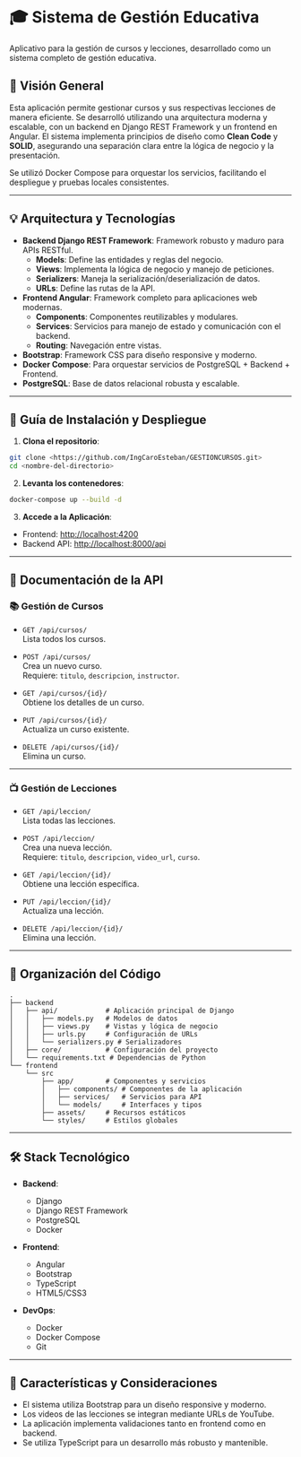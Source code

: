 # 🎓 Sistema de Gestión Educativa

Aplicativo para la gestión de cursos y lecciones, desarrollado como un sistema completo de gestión educativa.

## 🌟 Visión General

Esta aplicación permite gestionar cursos y sus respectivas lecciones de manera eficiente. Se desarrolló utilizando una arquitectura moderna y escalable, con un backend en Django REST Framework y un frontend en Angular. El sistema implementa principios de diseño como **Clean Code** y **SOLID**, asegurando una separación clara entre la lógica de negocio y la presentación.

Se utilizó Docker Compose para orquestar los servicios, facilitando el despliegue y pruebas locales consistentes.

---

## 💡 Arquitectura y Tecnologías

- **Backend Django REST Framework**: Framework robusto y maduro para APIs RESTful.
    - **Models**: Define las entidades y reglas del negocio.
    - **Views**: Implementa la lógica de negocio y manejo de peticiones.
    - **Serializers**: Maneja la serialización/deserialización de datos.
    - **URLs**: Define las rutas de la API.
- **Frontend Angular**: Framework completo para aplicaciones web modernas.
    - **Components**: Componentes reutilizables y modulares.
    - **Services**: Servicios para manejo de estado y comunicación con el backend.
    - **Routing**: Navegación entre vistas.
- **Bootstrap**: Framework CSS para diseño responsive y moderno.
- **Docker Compose**: Para orquestar servicios de PostgreSQL + Backend + Frontend.
- **PostgreSQL**: Base de datos relacional robusta y escalable.

---

## 🚀 Guía de Instalación y Despliegue

1. **Clona el repositorio**:

```bash
git clone <https://github.com/IngCaroEsteban/GESTIONCURSOS.git>
cd <nombre-del-directorio>
```

2. **Levanta los contenedores**:

```bash
docker-compose up --build -d
```

3. **Accede a la Aplicación**:

- Frontend: [http://localhost:4200](http://localhost:4200)
- Backend API: [http://localhost:8000/api](http://localhost:8000/api)

---

## 🔌 Documentación de la API

### 📚 Gestión de Cursos

- `GET /api/cursos/`  
  Lista todos los cursos.

- `POST /api/cursos/`  
  Crea un nuevo curso.  
  Requiere: `titulo`, `descripcion`, `instructor`.

- `GET /api/cursos/{id}/`  
  Obtiene los detalles de un curso.

- `PUT /api/cursos/{id}/`  
  Actualiza un curso existente.

- `DELETE /api/cursos/{id}/`  
  Elimina un curso.

---

### 📺 Gestión de Lecciones

- `GET /api/leccion/`  
  Lista todas las lecciones.

- `POST /api/leccion/`  
  Crea una nueva lección.  
  Requiere: `titulo`, `descripcion`, `video_url`, `curso`.

- `GET /api/leccion/{id}/`  
  Obtiene una lección específica.

- `PUT /api/leccion/{id}/`  
  Actualiza una lección.

- `DELETE /api/leccion/{id}/`  
  Elimina una lección.

---

## 📁 Organización del Código

```
.
├── backend
│   ├── api/            # Aplicación principal de Django
│   │   ├── models.py   # Modelos de datos
│   │   ├── views.py    # Vistas y lógica de negocio
│   │   ├── urls.py     # Configuración de URLs
│   │   └── serializers.py # Serializadores
│   ├── core/           # Configuración del proyecto
│   └── requirements.txt # Dependencias de Python
└── frontend
    └── src
        ├── app/        # Componentes y servicios
        │   ├── components/ # Componentes de la aplicación
        │   ├── services/   # Servicios para API
        │   └── models/     # Interfaces y tipos
        ├── assets/     # Recursos estáticos
        └── styles/     # Estilos globales
```

---

## 🛠️ Stack Tecnológico

- **Backend**:
  - Django
  - Django REST Framework
  - PostgreSQL
  - Docker

- **Frontend**:
  - Angular
  - Bootstrap
  - TypeScript
  - HTML5/CSS3

- **DevOps**:
  - Docker
  - Docker Compose
  - Git

---

## 📝 Características y Consideraciones

- El sistema utiliza Bootstrap para un diseño responsive y moderno.
- Los videos de las lecciones se integran mediante URLs de YouTube.
- La aplicación implementa validaciones tanto en frontend como en backend.
- Se utiliza TypeScript para un desarrollo más robusto y mantenible.
